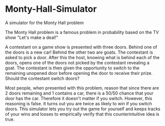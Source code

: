 # Monty-Hall-Simulator
A simulator for the Monty Hall problem

The Monty Hall problem is a famous problem in probability based on the TV show "Let's make a deal!" 

A contestant on a game show is presented with three doors.  Behind one of the doors is a new car!  Behind the other two are goats.  The contestant is asked to pick a door.  After this the host, knowing what is behind each of the doors, opens one of the doors not picked by the contestant revealing a goat.  The contestant is then given the opportunity to switch to the remaining unopened door before opening the door to receive their prize.  Should the contestant switch doors?

Most people, when presented with this problem, reason that since there are 2 doors remaining and 1 contains a car, there is a 50/50 chance that your door has the car.  Therefore it doesn't matter if you switch.  However, this reasoning is false.  It turns out you are twice as likely to win if you switch doors.  This simulator lets you try out the game for yourself and keeps tracks of your wins and losses to empirically verify that this counterintuitive idea is true.
